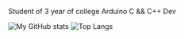 Student of 3 year of college
Arduino C && C++ Dev



![My GitHub stats](https://github-readme-stats.vercel.app/api?username=vbodnarchuk&show_icons=true&theme=radical)
![Top Langs](https://github-readme-stats.vercel.app/api/top-langs/?username=vbodnarchuk&langs_count=8)
